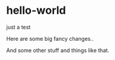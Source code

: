 # hello-world
just a test

Here are some big fancy changes..

And some other stuff and things like that.